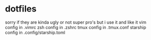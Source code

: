 # dotfiles
sorry if they are kinda ugly or not super pro's but i use it and like it
vim config in .vimrc
zsh config in .zshrc
tmux config in .tmux.conf
starship config in .config/starship.toml
